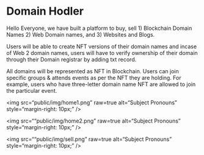 # Domain Hodler

Hello Everyone, we have built a platform to buy, sell 1) Blockchain Domain Names 2) Web Domain names, and 3) Websites and Blogs.

Users will be able to create NFT versions of their domain names and incase of Web 2 domain names, users will have to verify ownership of their domain through their Domain registrar by adding txt record.

All domains will be represented as NFT in Blockchain. Users can join specific groups & attends events as per the NFT they are holding. For example, users who have three-letter domain name NFT are allowed to join the particular event.

<img
src=“public/img/home1.png”
raw=true
alt=“Subject Pronouns”
style=“margin-right: 10px;”
/>


<img
src=““public/img/home2.png”
raw=true
alt=“Subject Pronouns”
style=“margin-right: 10px;”
/>

<img
src=““public/img/sell.png”
raw=true
alt=“Subject Pronouns”
style=“margin-right: 10px;”
/>